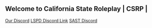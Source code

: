 ## Welcome to California State Roleplay | CSRP |

[Our Discord](https://discord.gg/qG8kvBSyG7)
[LSPD Discord Link](https://discord.gg/bSqVrmHNAp)
[SAST Discord](https://discord.gg/MKcHkvW9Sc)




